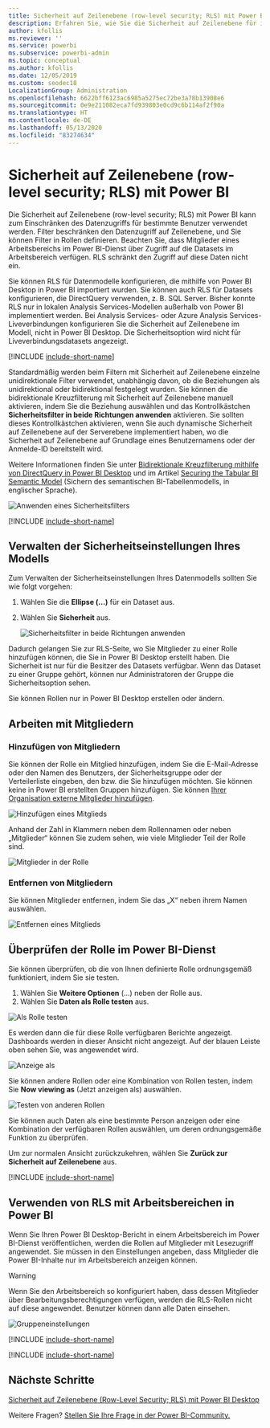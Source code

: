 ```yaml
---
title: Sicherheit auf Zeilenebene (row-level security; RLS) mit Power BI
description: Erfahren Sie, wie Sie die Sicherheit auf Zeilenebene für importierte Datasets in DirectQuery im Power BI-Dienst konfigurieren.
author: kfollis
ms.reviewer: ''
ms.service: powerbi
ms.subservice: powerbi-admin
ms.topic: conceptual
ms.author: kfollis
ms.date: 12/05/2019
ms.custom: seodec18
LocalizationGroup: Administration
ms.openlocfilehash: 6622bff6123ac6985a5275ec72be3a78b13908e6
ms.sourcegitcommit: 0e9e211082eca7fd939803e0cd9c6b114af2f90a
ms.translationtype: HT
ms.contentlocale: de-DE
ms.lasthandoff: 05/13/2020
ms.locfileid: "83274634"
---
```

# <a name="row-level-security-rls-with-power-bi"></a>Sicherheit auf Zeilenebene (row-level security; RLS) mit Power BI

Die Sicherheit auf Zeilenebene (row-level security; RLS) mit Power BI kann zum Einschränken des Datenzugriffs für bestimmte Benutzer verwendet werden. Filter beschränken den Datenzugriff auf Zeilenebene, und Sie können Filter in Rollen definieren. Beachten Sie, dass Mitglieder eines Arbeitsbereichs im Power BI-Dienst über Zugriff auf die Datasets im Arbeitsbereich verfügen. RLS schränkt den Zugriff auf diese Daten nicht ein.

Sie können RLS für Datenmodelle konfigurieren, die mithilfe von Power BI Desktop in Power BI importiert wurden. Sie können auch RLS für Datasets konfigurieren, die DirectQuery verwenden, z. B. SQL Server. Bisher konnte RLS nur in lokalen Analysis Services-Modellen außerhalb von Power BI implementiert werden. Bei Analysis Services- oder Azure Analysis Services-Liveverbindungen konfigurieren Sie die Sicherheit auf Zeilenebene im Modell, nicht in Power BI Desktop. Die Sicherheitsoption wird nicht für Liveverbindungsdatasets angezeigt.

[!INCLUDE [include-short-name](../includes/rls-desktop-define-roles.md)]

Standardmäßig werden beim Filtern mit Sicherheit auf Zeilenebene einzelne unidirektionale Filter verwendet, unabhängig davon, ob die Beziehungen als unidirektional oder bidirektional festgelegt wurden. Sie können die bidirektionale Kreuzfilterung mit Sicherheit auf Zeilenebene manuell aktivieren, indem Sie die Beziehung auswählen und das Kontrollkästchen **Sicherheitsfilter in beide Richtungen anwenden** aktivieren. Sie sollten dieses Kontrollkästchen aktivieren, wenn Sie auch dynamische Sicherheit auf Zeilenebene auf der Serverebene implementiert haben, wo die Sicherheit auf Zeilenebene auf Grundlage eines Benutzernamens oder der Anmelde-ID bereitstellt wird.

Weitere Informationen finden Sie unter [Bidirektionale Kreuzfilterung mithilfe von DirectQuery in Power BI Desktop](../transform-model/desktop-bidirectional-filtering.md) und im Artikel [Securing the Tabular BI Semantic Model](https://download.microsoft.com/download/D/2/0/D20E1C5F-72EA-4505-9F26-FEF9550EFD44/Securing%20the%20Tabular%20BI%20Semantic%20Model.docx) (Sichern des semantischen BI-Tabellenmodells, in englischer Sprache).

![Anwenden eines Sicherheitsfilters](media/service-admin-rls/rls-apply-security-filter.png)


[!INCLUDE [include-short-name](../includes/rls-desktop-view-as-roles.md)]

## <a name="manage-security-on-your-model"></a>Verwalten der Sicherheitseinstellungen Ihres Modells

Zum Verwalten der Sicherheitseinstellungen Ihres Datenmodells sollten Sie wie folgt vorgehen:

1. Wählen Sie die **Ellipse (...)** für ein Dataset aus.
2. Wählen Sie **Sicherheit** aus.
   
   ![Sicherheitsfilter in beide Richtungen anwenden](media/service-admin-rls/rls-security.png)

Dadurch gelangen Sie zur RLS-Seite, wo Sie Mitglieder zu einer Rolle hinzufügen können, die Sie in Power BI Desktop erstellt haben. Die Sicherheit ist nur für die Besitzer des Datasets verfügbar. Wenn das Dataset zu einer Gruppe gehört, können nur Administratoren der Gruppe die Sicherheitsoption sehen. 

Sie können Rollen nur in Power BI Desktop erstellen oder ändern.

## <a name="working-with-members"></a>Arbeiten mit Mitgliedern

### <a name="add-members"></a>Hinzufügen von Mitgliedern

Sie können der Rolle ein Mitglied hinzufügen, indem Sie die E-Mail-Adresse oder den Namen des Benutzers, der Sicherheitsgruppe oder der Verteilerliste eingeben, den bzw. die Sie hinzufügen möchten. Sie können keine in Power BI erstellten Gruppen hinzufügen. Sie können [Ihrer Organisation externe Mitglieder hinzufügen](../guidance/whitepaper-azure-b2b-power-bi.md#data-security-for-external-partners).

![Hinzufügen eines Mitglieds](media/service-admin-rls/rls-add-member.png)

Anhand der Zahl in Klammern neben dem Rollennamen oder neben „Mitglieder“ können Sie zudem sehen, wie viele Mitglieder Teil der Rolle sind.

![Mitglieder in der Rolle](media/service-admin-rls/rls-member-count.png)

### <a name="remove-members"></a>Entfernen von Mitgliedern

Sie können Mitglieder entfernen, indem Sie das „X“ neben ihrem Namen auswählen. 

![Entfernen eines Mitglieds](media/service-admin-rls/rls-remove-member.png)

## <a name="validating-the-role-within-the-power-bi-service"></a>Überprüfen der Rolle im Power BI-Dienst

Sie können überprüfen, ob die von Ihnen definierte Rolle ordnungsgemäß funktioniert, indem Sie sie testen. 

1. Wählen Sie **Weitere Optionen** (...) neben der Rolle aus.
2. Wählen Sie **Daten als Rolle testen** aus.

![Als Rolle testen](media/service-admin-rls/rls-test-role.png)

Es werden dann die für diese Rolle verfügbaren Berichte angezeigt. Dashboards werden in dieser Ansicht nicht angezeigt. Auf der blauen Leiste oben sehen Sie, was angewendet wird.

![Anzeige als <Rolle>](media/service-admin-rls/rls-test-role2.png)

Sie können andere Rollen oder eine Kombination von Rollen testen, indem Sie **Now viewing as** (Jetzt anzeigen als) auswählen.

![Testen von anderen Rollen](media/service-admin-rls/rls-test-role3.png)

Sie können auch Daten als eine bestimmte Person anzeigen oder eine Kombination der verfügbaren Rollen auswählen, um deren ordnungsgemäße Funktion zu überprüfen. 

Um zur normalen Ansicht zurückzukehren, wählen Sie **Zurück zur Sicherheit auf Zeilenebene** aus.

[!INCLUDE [include-short-name](../includes/rls-usernames.md)]

## <a name="using-rls-with-workspaces-in-power-bi"></a>Verwenden von RLS mit Arbeitsbereichen in Power BI

Wenn Sie Ihren Power BI Desktop-Bericht in einem Arbeitsbereich im Power BI-Dienst veröffentlichen, werden die Rollen auf Mitglieder mit Lesezugriff angewendet. Sie müssen in den Einstellungen angeben, dass Mitglieder die Power BI-Inhalte nur im Arbeitsbereich anzeigen können.

> [!WARNING]
> Wenn Sie den Arbeitsbereich so konfiguriert haben, dass dessen Mitglieder über Bearbeitungsberechtigungen verfügen, werden die RLS-Rollen nicht auf diese angewendet. Benutzer können dann alle Daten einsehen.

![Gruppeneinstellungen](media/service-admin-rls/rls-group-settings.png)

[!INCLUDE [include-short-name](../includes/rls-limitations.md)]

[!INCLUDE [include-short-name](../includes/rls-faq.md)]

## <a name="next-steps"></a>Nächste Schritte
[Sicherheit auf Zeilenebene (Row-Level Security; RLS) mit Power BI Desktop](../create-reports/desktop-rls.md)  

Weitere Fragen? [Stellen Sie Ihre Frage in der Power BI-Community.](https://community.powerbi.com/)

